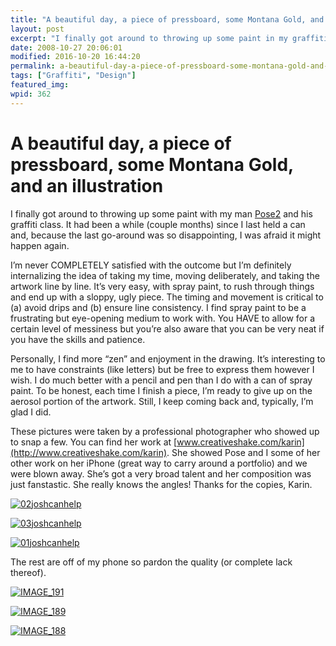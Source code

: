 ```yaml
---
title: "A beautiful day, a piece of pressboard, some Montana Gold, and an illustration"
layout: post
excerpt: "I finally got around to throwing up some paint in my graffiti class. It had been a while since I last held a can and, because the last go-around was so disappointing, I was afraid it might happen again."
date: 2008-10-27 20:06:01
modified: 2016-10-20 16:44:20
permalink: a-beautiful-day-a-piece-of-pressboard-some-montana-gold-and-an-illustration/index.html
tags: ["Graffiti", "Design"]
featured_img:
wpid: 362
---
```


# A beautiful day, a piece of pressboard, some Montana Gold, and an illustration

I finally got around to throwing up some paint with my man [Pose2](http://posetwo.com/igetaround) and his graffiti class. It had been a while (couple months) since I last held a can and, because the last go-around was so disappointing, I was afraid it might happen again.

I’m never COMPLETELY satisfied with the outcome but I’m definitely internalizing the idea of taking my time, moving deliberately, and taking the artwork line by line. It’s very easy, with spray paint, to rush through things and end up with a sloppy, ugly piece. The timing and movement is critical to (a) avoid drips and (b) ensure line consistency. I find spray paint to be a frustrating but eye-opening medium to work with. You HAVE to allow for a certain level of messiness but you’re also aware that you can be very neat if you have the skills and patience.

Personally, I find more “zen” and enjoyment in the drawing. It’s interesting to me to have constraints (like letters) but be free to express them however I wish. I do much better with a pencil and pen than I do with a can of spray paint. To be honest, each time I finish a piece, I’m ready to give up on the aerosol portion of the artwork. Still, I keep coming back and, typically, I’m glad I did.

These pictures were taken by a professional photographer who showed up to snap a few. You can find her work at [www.creativeshake.com/karin](http://www.creativeshake.com/karin). She showed Pose and I some of her other work on her iPhone (great way to carry around a portfolio) and we were blown away. She’s got a very broad talent and her composition was just fanstastic. She really knows the angles! Thanks for the copies, Karin.

[![02joshcanhelp](http://farm4.static.flickr.com/3203/2979173204_60226ab16a_o.jpg)](http://www.flickr.com/photos/joshcanhelp/2979173204/ "02joshcanhelp by joshcanhelp, on Flickr")

[![03joshcanhelp](http://farm4.static.flickr.com/3139/2979173150_2c7ed29448_o.jpg)](http://www.flickr.com/photos/joshcanhelp/2979173150/ "03joshcanhelp by joshcanhelp, on Flickr")

[![01joshcanhelp](http://farm4.static.flickr.com/3041/2978316165_d0e0def297_o.jpg)](http://www.flickr.com/photos/joshcanhelp/2978316165/ "01joshcanhelp by joshcanhelp, on Flickr")

The rest are off of my phone so pardon the quality (or complete lack thereof).

[![IMAGE_191](http://farm4.static.flickr.com/3199/2979219234_937b737ffe.jpg)](http://www.flickr.com/photos/joshcanhelp/2979219234/ "IMAGE_191 by joshcanhelp, on Flickr")

[![IMAGE_189](http://farm4.static.flickr.com/3168/2979219064_f2cb501ff2.jpg)](http://www.flickr.com/photos/joshcanhelp/2979219064/ "IMAGE_189 by joshcanhelp, on Flickr")

[![IMAGE_188](http://farm4.static.flickr.com/3228/2979218960_ccb8f68184.jpg)](http://www.flickr.com/photos/joshcanhelp/2979218960/ "IMAGE_188 by joshcanhelp, on Flickr")
